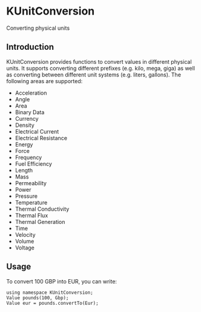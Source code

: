 # KUnitConversion

Converting physical units

## Introduction

KUnitConversion provides functions to convert values in different physical
units. It supports converting different prefixes (e.g. kilo, mega, giga) as
well as converting between different unit systems (e.g. liters, gallons). The
following areas are supported:

* Acceleration
* Angle
* Area
* Binary Data
* Currency
* Density
* Electrical Current
* Electrical Resistance
* Energy
* Force
* Frequency
* Fuel Efficiency
* Length
* Mass
* Permeability
* Power
* Pressure
* Temperature
* Thermal Conductivity
* Thermal Flux
* Thermal Generation
* Time
* Velocity
* Volume
* Voltage

## Usage

To convert 100 GBP into EUR, you can write:

    using namespace KUnitConversion;
    Value pounds(100, Gbp);
    Value eur = pounds.convertTo(Eur);

